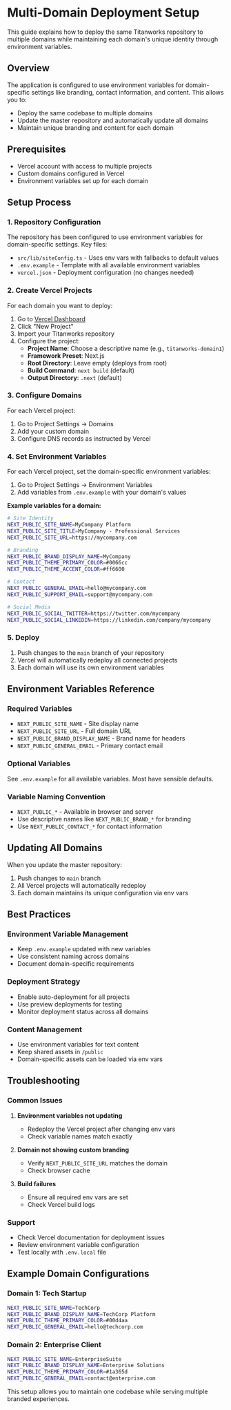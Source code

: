 # Multi-Domain Deployment Setup

This guide explains how to deploy the same Titanworks repository to multiple domains while maintaining each domain's unique identity through environment variables.

## Overview

The application is configured to use environment variables for domain-specific settings like branding, contact information, and content. This allows you to:

- Deploy the same codebase to multiple domains
- Update the master repository and automatically update all domains
- Maintain unique branding and content for each domain

## Prerequisites

- Vercel account with access to multiple projects
- Custom domains configured in Vercel
- Environment variables set up for each domain

## Setup Process

### 1. Repository Configuration

The repository has been configured to use environment variables for domain-specific settings. Key files:

- `src/lib/siteConfig.ts` - Uses env vars with fallbacks to default values
- `.env.example` - Template with all available environment variables
- `vercel.json` - Deployment configuration (no changes needed)

### 2. Create Vercel Projects

For each domain you want to deploy:

1. Go to [Vercel Dashboard](https://vercel.com/dashboard)
2. Click "New Project"
3. Import your Titanworks repository
4. Configure the project:
   - **Project Name**: Choose a descriptive name (e.g., `titanworks-domain1`)
   - **Framework Preset**: Next.js
   - **Root Directory**: Leave empty (deploys from root)
   - **Build Command**: `next build` (default)
   - **Output Directory**: `.next` (default)

### 3. Configure Domains

For each Vercel project:

1. Go to Project Settings → Domains
2. Add your custom domain
3. Configure DNS records as instructed by Vercel

### 4. Set Environment Variables

For each Vercel project, set the domain-specific environment variables:

1. Go to Project Settings → Environment Variables
2. Add variables from `.env.example` with your domain's values

**Example variables for a domain:**

```bash
# Site Identity
NEXT_PUBLIC_SITE_NAME=MyCompany Platform
NEXT_PUBLIC_SITE_TITLE=MyCompany - Professional Services
NEXT_PUBLIC_SITE_URL=https://mycompany.com

# Branding
NEXT_PUBLIC_BRAND_DISPLAY_NAME=MyCompany
NEXT_PUBLIC_THEME_PRIMARY_COLOR=#0066cc
NEXT_PUBLIC_THEME_ACCENT_COLOR=#ff6600

# Contact
NEXT_PUBLIC_GENERAL_EMAIL=hello@mycompany.com
NEXT_PUBLIC_SUPPORT_EMAIL=support@mycompany.com

# Social Media
NEXT_PUBLIC_SOCIAL_TWITTER=https://twitter.com/mycompany
NEXT_PUBLIC_SOCIAL_LINKEDIN=https://linkedin.com/company/mycompany
```

### 5. Deploy

1. Push changes to the `main` branch of your repository
2. Vercel will automatically redeploy all connected projects
3. Each domain will use its own environment variables

## Environment Variables Reference

### Required Variables

- `NEXT_PUBLIC_SITE_NAME` - Site display name
- `NEXT_PUBLIC_SITE_URL` - Full domain URL
- `NEXT_PUBLIC_BRAND_DISPLAY_NAME` - Brand name for headers
- `NEXT_PUBLIC_GENERAL_EMAIL` - Primary contact email

### Optional Variables

See `.env.example` for all available variables. Most have sensible defaults.

### Variable Naming Convention

- `NEXT_PUBLIC_*` - Available in browser and server
- Use descriptive names like `NEXT_PUBLIC_BRAND_*` for branding
- Use `NEXT_PUBLIC_CONTACT_*` for contact information

## Updating All Domains

When you update the master repository:

1. Push changes to `main` branch
2. All Vercel projects will automatically redeploy
3. Each domain maintains its unique configuration via env vars

## Best Practices

### Environment Variable Management

- Keep `.env.example` updated with new variables
- Use consistent naming across domains
- Document domain-specific requirements

### Deployment Strategy

- Enable auto-deployment for all projects
- Use preview deployments for testing
- Monitor deployment status across all domains

### Content Management

- Use environment variables for text content
- Keep shared assets in `/public`
- Domain-specific assets can be loaded via env vars

## Troubleshooting

### Common Issues

1. **Environment variables not updating**
   - Redeploy the Vercel project after changing env vars
   - Check variable names match exactly

2. **Domain not showing custom branding**
   - Verify `NEXT_PUBLIC_SITE_URL` matches the domain
   - Check browser cache

3. **Build failures**
   - Ensure all required env vars are set
   - Check Vercel build logs

### Support

- Check Vercel documentation for deployment issues
- Review environment variable configuration
- Test locally with `.env.local` file

## Example Domain Configurations

### Domain 1: Tech Startup

```bash
NEXT_PUBLIC_SITE_NAME=TechCorp
NEXT_PUBLIC_BRAND_DISPLAY_NAME=TechCorp Platform
NEXT_PUBLIC_THEME_PRIMARY_COLOR=#00d4aa
NEXT_PUBLIC_GENERAL_EMAIL=hello@techcorp.com
```

### Domain 2: Enterprise Client

```bash
NEXT_PUBLIC_SITE_NAME=EnterpriseSuite
NEXT_PUBLIC_BRAND_DISPLAY_NAME=Enterprise Solutions
NEXT_PUBLIC_THEME_PRIMARY_COLOR=#1a365d
NEXT_PUBLIC_GENERAL_EMAIL=contact@enterprise.com
```

This setup allows you to maintain one codebase while serving multiple branded experiences.
